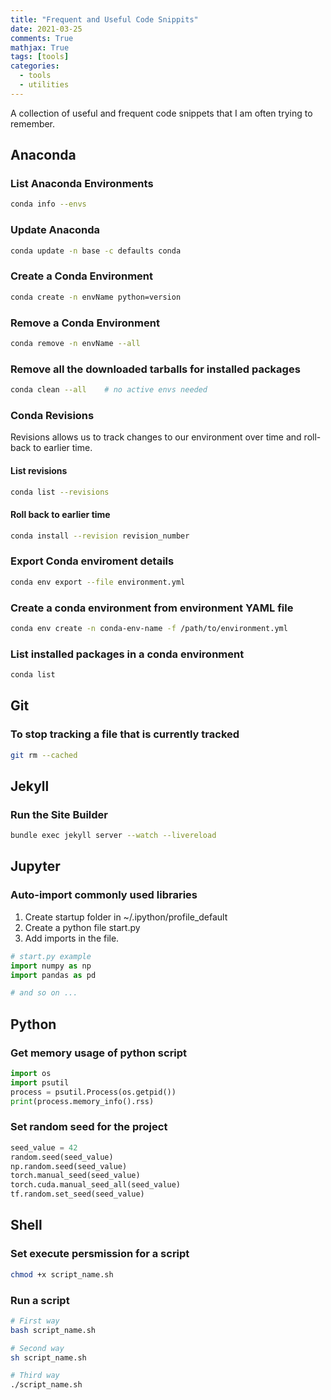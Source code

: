 ```yaml
---
title: "Frequent and Useful Code Snippits"
date: 2021-03-25
comments: True
mathjax: True
tags: [tools]
categories:
  - tools
  - utilities
---
```


A collection of useful and frequent code snippets that I am often trying to remember.

## Anaconda
### List Anaconda Environments
```bash
conda info --envs
```

### Update Anaconda
```bash
conda update -n base -c defaults conda
```

### Create a Conda Environment
```bash
conda create -n envName python=version
```

### Remove a Conda Environment
```bash
conda remove -n envName --all
```

### Remove all the downloaded tarballs for installed packages
```bash
conda clean --all    # no active envs needed
```

### Conda Revisions
Revisions allows us to track changes to our environment over time and roll-back to earlier time.

#### List revisions
```bash
conda list --revisions
```

#### Roll back to earlier time
```bash
conda install --revision revision_number
```

### Export Conda enviroment details
```bash
conda env export --file environment.yml
```

### Create a conda environment from environment YAML file
```bash
conda env create -n conda-env-name -f /path/to/environment.yml
```

### List installed packages in a conda environment
```bash
conda list
```

## Git
### To stop tracking a file that is currently tracked
```bash
git rm --cached
```

## Jekyll
### Run the Site Builder
```bash
bundle exec jekyll server --watch --livereload
```

## Jupyter
### Auto-import commonly used libraries
1. Create startup folder in ~/.ipython/profile_default
2. Create a python file start.py
3. Add imports in the file. 

```python
# start.py example
import numpy as np
import pandas as pd

# and so on ...
```


## Python
### Get memory usage of python script
```python
import os
import psutil
process = psutil.Process(os.getpid())
print(process.memory_info().rss)
```

### Set random seed for the project
```python
seed_value = 42
random.seed(seed_value)
np.random.seed(seed_value)
torch.manual_seed(seed_value)
torch.cuda.manual_seed_all(seed_value)
tf.random.set_seed(seed_value)
```


## Shell
### Set execute persmission for a script
```bash
chmod +x script_name.sh
```

### Run a script
```bash
# First way
bash script_name.sh

# Second way
sh script_name.sh

# Third way
./script_name.sh
```